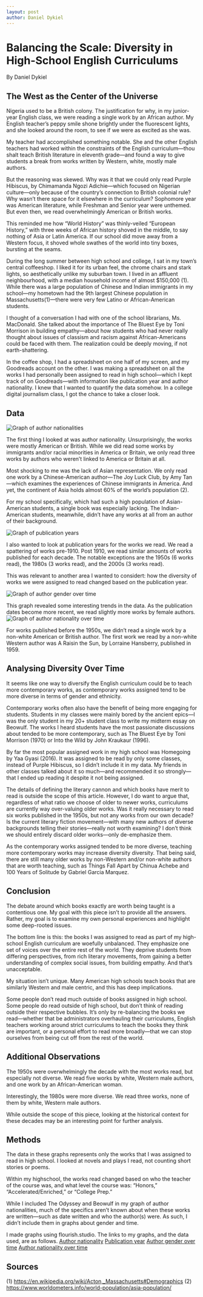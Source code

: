 ```yaml
---
layout: post
author: Daniel Dykiel
---
```


# Balancing the Scale: Diversity in High-School English Curriculums
By Daniel Dykiel

## The West as the Center of the Universe

Nigeria used to be a British colony. The justification for why, in my junior-year English class, we were reading a single work by an African author. My English teacher’s peppy smile shone brightly under the fluorescent lights, and she looked around the room, to see if we were as excited as she was.

 My teacher had accomplished something notable. She and the other English teachers had worked within the constraints of the English curriculum—thou shalt teach British literature in eleventh grade—and found a way to give students a break from works written by Western, white, mostly male authors.

But the reasoning was skewed. Why was it that we could only read Purple Hibiscus, by Chimamanda Ngozi Adichie—which focused on Nigerian culture—only because of the country’s connection to British colonial rule? Why wasn’t there space for it elsewhere in the curriculum? Sophomore year was American literature, while Freshman and Senior year were unthemed. But even then, we read overwhelmingly American or British works.

This reminded me how “World History” was thinly-veiled “European History,” with three weeks of African history shoved in the middle, to say nothing of Asia or Latin America. If our school did move away from a Western focus, it shoved whole swathes of the world into tiny boxes, bursting at the seams.

During the long summer between high school and college, I sat in my town’s central coffeeshop. I liked it for its urban feel, the chrome chairs and stark lights, so aesthetically unlike my suburban town. I lived in an affluent neighbourhood, with a median household income of almost $150,000 (1). While there was a large population of Chinese and Indian immigrants in my school—my hometown had the 9th largest Chinese population in Massachusetts(1)—there were very few Latino or African-American students. 

I thought of a conversation I had with one of the school librarians, Ms. MacDonald. She talked about the importance of The Bluest Eye by Toni Morrison in building empathy—about how students who had never really thought about issues of classism and racism against African-Americans could be faced with them. The realization could be deeply moving, if not earth-shattering.

In the coffee shop, I had a spreadsheet on one half of my screen, and my Goodreads account on the other. I was making a spreadsheet on all the works I had personally been assigned to read in high school—which I kept track of on Goodreads—with information like publication year and author nationality. I knew that I wanted to quantify the data somehow. In a college digital journalism class, I got the chance to take a closer look.

## Data

![Graph of author nationalities](https://i.imgur.com/mZHCVpg.png)

The first thing I looked at was author nationality. Unsurprisingly, the works were mostly American or British. While we did read some works by immigrants and/or racial minorities in America or Britain, we only read three works by authors who weren’t linked to America or Britain at all.

Most shocking to me was the lack of Asian representation. We only read one work by a Chinese-American author—The Joy Luck Club, by Amy Tan—which examines the experiences of Chinese immigrants in America. And yet, the continent of Asia holds almost 60% of the world’s population (2). 

For my school specifically, which had such a high population of Asian-American students, a single book was especially lacking. The Indian-American students, meanwhile, didn’t have any works at all from an author of their background.

![Graph of publication years](https://i.imgur.com/JYA0nOO.png)

I also wanted to look at publication years for the works we read. We read a spattering of works pre-1910. Post 1910, we read similar amounts of works published for each decade. The notable exceptions are the 1950s (6 works read), the 1980s (3 works read), and the 2000s (3 works read).

This was relevant to another area I wanted to considert: how the diversity of works we were assigned to read changed based on the publication year.

![Graph of author gender over time](https://i.imgur.com/mu8JueS.png)

This graph revealed some interesting trends in the data. As the publication dates become more recent, we read slightly more works by female authors. 
![Graph of author nationality over time](https://i.imgur.com/FNAuK1R.png)

For works published before the 1950s, we didn’t read a single work by a non-white American or British author. The first work we read by a non-white Western author was A Raisin the Sun, by Lorraine Hansberry, published in 1959. 

## Analysing Diversity Over Time

It seems like one way to diversify the English curriculum could be to teach more contemporary works, as contemporary works assigned tend to be more diverse in terms of gender and ethnicity.

Contemporary works often also have the benefit of being more engaging for students. Students in my classes were mainly bored by the ancient epics—I was the only student in my 20+ student class to write my midterm essay on Beowulf. The works I heard students have the most passionate discussions about tended to be more contemporary, such as The Bluest Eye by Toni Morrison (1970) or Into the Wild by John Kraukaur (1996).

By far the most popular assigned work in my high school was Homegoing by Yaa Gyasi (2016). It was assigned to be read by only some classes, instead of Purple Hibiscus, so I didn’t include it in my data. My friends in other classes talked about it so much—and recommended it so strongly—that I ended up reading it despite it not being assigned.

The details of defining the literary cannon and which books have merit to read is outside the scope of this article. However, I do want to argue that, regardless of what ratio we choose of older to newer works, curriculums are currently way over-valuing older works. Was it really necessary to read six works published in the 1950s, but not any works from our own decade? Is the current literary fiction movement—with many new authors of diverse backgrounds telling their stories—really not worth examining? I don’t think we should entirely discard older works—only de-emphasize them. 

As the contemporary works assigned tended to be more diverse, teaching more contemporary works may increase diversity diversity. That being said, there are still many older works by non-Western and/or non-white authors that are worth teaching, such as Things Fall Apart by Chinua Achebe and 100 Years of Solitude by Gabriel Garcia Marquez.

## Conclusion

The debate around which books exactly are worth being taught is a contentious one. My goal with this piece isn’t to provide all the answers. Rather, my goal is to examine my own personal experiences and highlight some deep-rooted issues. 

The bottom line is this: the books I was assigned to read as part of my high-school English curriculum are woefully unbalanced. They emphasize one set of voices over the entire rest of the world. They deprive students from differing perspectives, from rich literary movements, from gaining a better understanding of complex social issues, from building empathy. And that’s unacceptable.

My situation isn’t unique. Many American high schools teach books that are similarly Western and male centric, and this has deep implications.

Some people don’t read much outside of books assigned in high school. Some people do read outside of high school, but don’t think of reading outside their respective bubbles. It’s only by re-balancing the books we read—whether that be administrators overhauling their curriculums, English teachers working around strict curriculums to teach the books they think are important, or a personal effort to read more broadly—that we can stop ourselves from being cut off from the rest of the world. 

## Additional Observations

The 1950s were overwhelmingly the decade with the most works read, but especially not diverse. We read five works by white, Western male authors, and one work by an African-American woman.

Interestingly, the 1980s were more diverse. We read three works, none of them by white, Western male authors.

While outside the scope of this piece, looking at the historical context for these decades may be an interesting point for further analysis.

## Methods

The data in these graphs represents only the works that I was assigned to read in high school. I looked at novels and plays I read, not counting short stories or poems. 

Within my highschool, the works read changed based on who the teacher of the course was, and what level the course was: “Honors,” “Accelerated/Enriched,” or “College Prep.” 

While I included The Odyssey and Beowulf in my graph of author nationalities, much of the specifics aren’t known about when these works are written—such as date written and who the author(s) were. As such, I didn’t include them in graphs about gender and time.  

I made graphs using flourish.studio. The links to my graphs, and the data used, are as follows.
[Author nationality](https://app.flourish.studio/visualisation/1486076/)
[Publication year](https://app.flourish.studio/visualisation/1486165/)
[Author gender over time](https://app.flourish.studio/visualisation/1486769/)
[Author nationality over time](https://app.flourish.studio/visualisation/1486076/)

## Sources
(1)
<https://en.wikipedia.org/wiki/Acton,_Massachusetts#Demographics>
(2) 
<https://www.worldometers.info/world-population/asia-population/>

